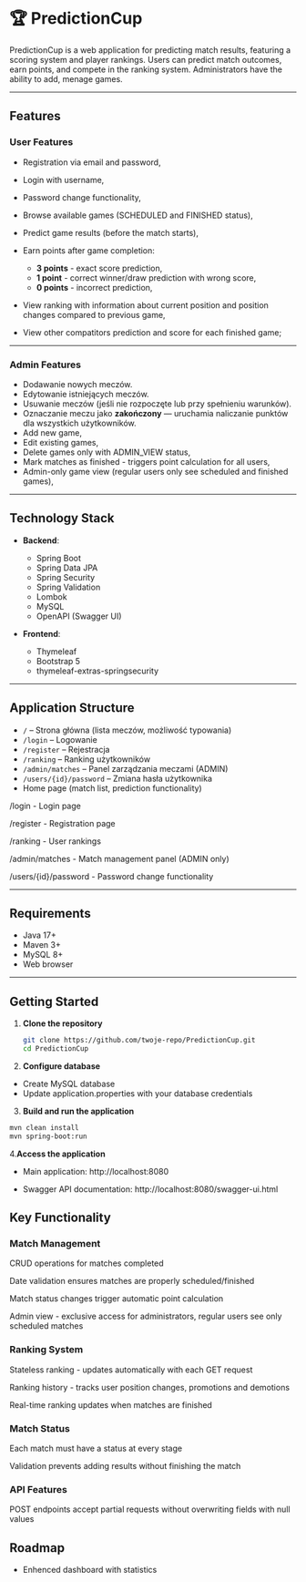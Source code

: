 # 🏆 PredictionCup

PredictionCup is a web application for predicting match results, featuring a scoring system and player rankings.
Users can predict match outcomes, earn points, and compete in the ranking system.
Administrators have the ability to add, menage games.

---

## Features

### User Features

- Registration via email and password,
- Login with username,
- Password change functionality,
- Browse available games (SCHEDULED and FINISHED status),
- Predict game results (before the match starts),
- Earn points after game completion:
    - **3 points** - exact score prediction,
    - **1 point** - correct winner/draw prediction with wrong score,
    - **0 points** - incorrect prediction,

- View ranking with information about current position and position changes compared to previous game,
- View other compatitors prediction and score for each finished game;


---

### Admin Features
- Dodawanie nowych meczów.
- Edytowanie istniejących meczów.
- Usuwanie meczów (jeśli nie rozpoczęte lub przy spełnieniu warunków).
- Oznaczanie meczu jako **zakończony** — uruchamia naliczanie punktów dla wszystkich użytkowników.
- Add new game,
- Edit existing games,
- Delete games only with ADMIN_VIEW status,
- Mark matches as finished - triggers point calculation for all users,
- Admin-only game view (regular users only see scheduled and finished games),
---

## Technology Stack

- **Backend**:
    - Spring Boot
    - Spring Data JPA
    - Spring Security
    - Spring Validation
    - Lombok
    - MySQL
    - OpenAPI (Swagger UI)

- **Frontend**:
    - Thymeleaf
    - Bootstrap 5
    - thymeleaf-extras-springsecurity

---

## Application Structure

- `/` – Strona główna (lista meczów, możliwość typowania)
- `/login` – Logowanie
- `/register` – Rejestracja
- `/ranking` – Ranking użytkowników
- `/admin/matches` – Panel zarządzania meczami (ADMIN)
- `/users/{id}/password` – Zmiana hasła użytkownika
- Home page (match list, prediction functionality)

/login - Login page

/register - Registration page

/ranking - User rankings

/admin/matches - Match management panel (ADMIN only)

/users/{id}/password - Password change functionality

---

## Requirements

- Java 17+
- Maven 3+
- MySQL 8+
- Web browser

---

## Getting Started

1. **Clone the repository**
   ```bash
   git clone https://github.com/twoje-repo/PredictionCup.git
   cd PredictionCup

2. **Configure database**

- Create MySQL database
- Update application.properties with your database credentials

3. **Build and run the application**


```bash
mvn clean install
mvn spring-boot:run
```

4.**Access the application**

- Main application: http://localhost:8080

- Swagger API documentation: http://localhost:8080/swagger-ui.html


## Key Functionality

### Match Management
CRUD operations for matches completed

Date validation ensures matches are properly scheduled/finished

Match status changes trigger automatic point calculation

Admin view - exclusive access for administrators, regular users see only scheduled matches

### Ranking System

Stateless ranking - updates automatically with each GET request

Ranking history - tracks user position changes, promotions and demotions

Real-time ranking updates when matches are finished

### Match Status
Each match must have a status at every stage

Validation prevents adding results without finishing the match

### API Features
POST endpoints accept partial requests without overwriting fields with null values


## Roadmap
- Enhenced dashboard with statistics

